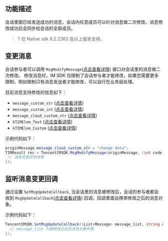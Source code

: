 ## 功能描述
会话里面已经发送成功的消息，会话内任意成员可以针对消息做二次修改。消息修改成功后会同步给会话的全部成员。

> ? 仅 Native sdk 6.2.2363 及以上版本支持。

## 变更消息
会话参与者可以调用 `MsgModifyMessage`([点击查看详情](https://comm.qq.com/im/doc/unity/zh/api/MessageApi/MsgModifyMessage.html)) 接口对会话里的消息做二次修改。
修改消息时，IM SDK 仅限制了会话参与者才能修改，如果您需要更多限制，例如限制只有消息发送者才能修改，可以自行在业务层处理。

目前消息支持修改的信息如下：
- `message_custom_str` ([点击查看详情](https://comm.qq.com/im/doc/unity/zh/types/MessageAttributes/Message.html#messagecloudcustomstr))
- `message_custom_int` ([点击查看详情](https://comm.qq.com/im/doc/unity/zh/types/MessageAttributes/Message.html#messagecloudcustomstr))
- `message_cloud_custom_str` ([点击查看详情](https://comm.qq.com/im/doc/unity/zh/types/MessageAttributes/Message.html#messagecloudcustomstr))
- `kTIMElem_Text` ([点击查看详情](https://comm.qq.com/im/doc/unity/zh/enums/TIMElemType.html))
- `kTIMElem_Custom` ([点击查看详情](https://comm.qq.com/im/doc/unity/zh/enums/TIMElemType.html))

示例代码如下：


```c#
originMessage.message_cloud_custom_str = "change data";
TIMResult res = TencentIMSDK.MsgModifyMessage(originMessage, (int code, string desc, string json_param, string user_data)=>{
 // 消息变更异步结果
});
```


## 监听消息变更回调

通过设置 `SetMsgUpdateCallback`, 当会话里的消息被修改后，会话的参与者都会收到 `MsgUpdateCallback`([点击查看详情](https://comm.qq.com/im/doc/unity/zh/api/SDKRegisteringCallback/SetMsgUpdateCallback.html)) 回调，回调里面会携带修改之后的消息对象。

示例代码如下：


```c#
TencentIMSDK.SetMsgUpdateCallback((List<Message> message_list, string user_data) => {
  // message_list 为被修改之后的消息对象列表
});
```
